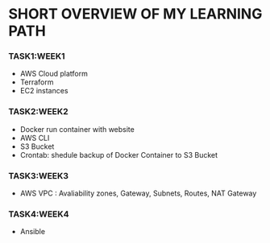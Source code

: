 # SHORT OVERVIEW OF MY LEARNING PATH 

### TASK1:WEEK1
  - AWS Cloud platform
  - Terraform
  - EC2 instances

### TASK2:WEEK2
  - Docker run container with website
  - AWS CLI 
  - S3 Bucket
  - Crontab: shedule backup of Docker Container to S3 Bucket 

### TASK3:WEEK3
  - AWS VPC : Avaliability zones, Gateway, Subnets, Routes, NAT Gateway

### TASK4:WEEK4 
  - Ansible